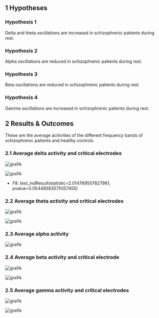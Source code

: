 ## 1 Hypotheses

### Hypothesis 1
   Delta and theta oscillations are increased in schizophrenic patients during rest.
### Hypothesis 2
   Alpha oscillations are reduced in schizophrenic patients during rest.
### Hypothesis 3
   Beta oscillations are reduced in schizophrenic patients during rest.
### Hypothesis 4
   Gamma oscillations are increased in schizophrenic patients during rest.

## 2 Results & Outcomes

These are the average acitivities of the different frequency bands of schizophrenic patients and healthy controls.

### 2.1 Average delta activity and critical electrodes

![grafik](https://user-images.githubusercontent.com/83219542/128730869-f80b7611-752b-4359-aeab-5d8ecc4d5a7e.png)

![grafik](https://user-images.githubusercontent.com/83219542/128731576-b18a074d-7abd-47fd-ac2e-e306a52af4ba.png)
   - F8: test_indResult(statistic=2.014769507827961, pvalue=0.05448583575057455)

### 2.2 Average theta activity and critical electrodes

![grafik](https://user-images.githubusercontent.com/83219542/128731826-4901ba0f-aa02-430b-9552-131e51ec6ce7.png)

![grafik](https://user-images.githubusercontent.com/83219542/128731876-3009968f-7d1a-445b-9a42-6ed28317705b.png)

### 2.3 Average alpha activity

![grafik](https://user-images.githubusercontent.com/83219542/128732054-8d7a5181-eadf-4505-b485-37c377930fd4.png)

### 2.4 Average beta activity and critical electrode

![grafik](https://user-images.githubusercontent.com/83219542/128732252-61fd9537-a678-4f46-8144-53805e8f983b.png)

![grafik](https://user-images.githubusercontent.com/83219542/128732305-8f24b93b-e6ea-4183-91a4-2e0613e911ad.png)

### 2.5 Average gamma activity and critical electrodes

![grafik](https://user-images.githubusercontent.com/83219542/128732639-3e6aaada-a5bf-401e-aa78-5e8ae1f7971c.png)

![grafik](https://user-images.githubusercontent.com/83219542/128732707-e913c178-3fd3-4fbc-b48c-d55c2820fe73.png)
